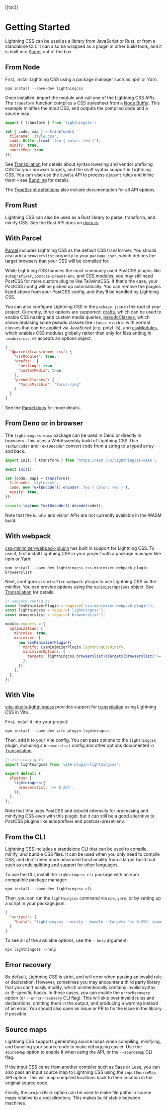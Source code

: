<aside>

[[toc]]

</aside>

# Getting Started

Lightning CSS can be used as a library from JavaScript or Rust, or from a standalone CLI. It can also be wrapped as a plugin in other build tools, and it is built into [Parcel](https://parceljs.org) out of the box.

## From Node

First, install Lightning CSS using a package manager such as npm or Yarn.

```shell
npm install --save-dev lightningcss
```

Once installed, import the module and call one of the Lightning CSS APIs. The `transform` function compiles a CSS stylesheet from a [Node Buffer](https://nodejs.org/api/buffer.html). This example minifies the input CSS, and outputs the compiled code and a source map.

```js
import { transform } from 'lightningcss';

let { code, map } = transform({
  filename: 'style.css',
  code: Buffer.from('.foo { color: red }'),
  minify: true,
  sourceMap: true
});
```

See [Transpilation](transpilation.html) for details about syntax lowering and vendor prefixing CSS for your browser targets, and the draft syntax support in Lightning CSS. You can also use the `bundle` API to process `@import` rules and inline them – see [Bundling](bundling.html) for details.

The [TypeScript definitions](https://github.com/parcel-bundler/lightningcss/blob/master/node/index.d.ts) also include documentation for all API options.

## From Rust

Lightning CSS can also be used as a Rust library to parse, transform, and minify CSS. See the Rust API docs on [docs.rs](https://docs.rs/lightningcss).

## With Parcel

[Parcel](https://parceljs.org) includes Lightning CSS as the default CSS transformer. You should also add a `browserslist` property to your `package.json`, which defines the target browsers that your CSS will be compiled for.

While Lightning CSS handles the most commonly used PostCSS plugins like `autoprefixer`, `postcss-preset-env`, and CSS modules, you may still need PostCSS for more custom plugins like TailwindCSS. If that's the case, your PostCSS config will be picked up automatically. You can remove the plugins listed above from your PostCSS config, and they'll be handled by Lightning CSS.

You can also configure Lightning CSS in the `package.json` in the root of your project. Currently, three options are supported: [drafts](transpilation.html#draft-syntax), which can be used to enable CSS nesting and custom media queries, [pseudoClasses](transpilation.html#pseudo-class-replacement), which allows replacing some pseudo classes like `:focus-visible` with normal classes that can be applied via JavaScript (e.g. polyfills), and [cssModules](css-modules.html), which enables CSS modules globally rather than only for files ending in `.module.css`, or accepts an options object.

```json
{
  "@parcel/transformer-css": {
    "cssModules": true,
    "drafts": {
      "nesting": true,
      "customMedia": true
    },
    "pseudoClasses": {
      "focusVisible": "focus-ring"
    }
  }
}
```

See the [Parcel docs](https://parceljs.org/languages/css) for more details.

## From Deno or in browser

The `lightningcss-wasm` package can be used in Deno or directly in browsers. This uses a WebAssembly build of Lightning CSS. Use `TextEncoder` and `TextDecoder` convert code from a string to a typed array and back.

```js
import init, { transform } from 'https://esm.run/lightningcss-wasm';

await init();

let {code, map} = transform({
  filename: 'style.css',
  code: new TextEncoder().encode('.foo { color: red }'),
  minify: true,
});

console.log(new TextDecoder().decode(code));
```

Note that the `bundle` and visitor APIs are not currently available in the WASM build.

## With webpack

[css-minimizer-webpack-plugin](https://webpack.js.org/plugins/css-minimizer-webpack-plugin/) has built in support for Lightning CSS. To use it, first install Lightning CSS in your project with a package manager like npm or Yarn:

```shell
npm install --save-dev lightningcss css-minimizer-webpack-plugin browserslist
```

Next, configure `css-minifier-webpack-plugin` to use Lightning CSS as the minifier. You can provide options using the `minimizerOptions` object. See [Transpilation](transpilation.html) for details.

```js
// webpack.config.js
const CssMinimizerPlugin = require('css-minimizer-webpack-plugin');
const lightningcss = require('lightningcss');
const browserslist = require('browserslist');

module.exports = {
  optimization: {
    minimize: true,
    minimizer: [
      new CssMinimizerPlugin({
        minify: CssMinimizerPlugin.lightningCssMinify,
        minimizerOptions: {
          targets: lightningcss.browserslistToTargets(browserslist('>= 0.25%'))
        },
      }),
    ],
  },
};
```

## With Vite

[vite-plugin-lightningcss](https://github.com/lawrencecchen/vite-plugin-lightningcss) provides support for [transpilation](transpilation.html) using Lightning CSS in Vite.

First, install it into your project:

```shell
npm install --save-dev vite-plugin-lightningcss
```

Then, add it to your Vite config. You can pass options to the `lightningcss` plugin, including a `browserslist` config and other options documented in [Transpilation](transpilation.html).

```js
// vite.config.ts
import lightningcss from 'vite-plugin-lightningcss';

export default {
  plugins: [
    lightningcss({
      browserslist: '>= 0.25%',
    }),
  ],
};
```

Note that Vite uses PostCSS and esbuild internally for processing and minifying CSS even with this plugin, but it can still be a good alterntive to PostCSS plugins like autoprefixer and postcss-preset-env.

## From the CLI

Lightning CSS includes a standalone CLI that can be used to compile, minify, and bundle CSS files. It can be used when you only need to compile CSS, and don't need more advanced functionality from a larger build tool such as code splitting and support for other languages.

To use the CLI, install the `lightningcss-cli` package with an npm compatible package manager:

```shell
npm install --save-dev lightningcss-cli
```

Then, you can run the `lightningcss` command via `npx`, `yarn`, or by setting up a script in your package.json.

```json
{
  "scripts": {
    "build": "lightningcss --minify --bundle --targets '>= 0.25%' input.css -o output.css"
  }
}
```

To see all of the available options, use the `--help` argument:

```shell
npx lightningcss --help
```

## Error recovery

By default, Lightning CSS is strict, and will error when parsing an invalid rule or declaration. However, sometimes you may encounter a third party library that you can't easily modify, which unintentionally contains invalid syntax, or IE-specific hacks. In these cases, you can enable the `errorRecovery` option (or `--error-recovery` CLI flag). This will skip over invalid rules and declarations, omitting them in the output, and producing a warning instead of an error. You should also open an issue or PR to fix the issue in the library if possible.

## Source maps

Lightning CSS supports generating source maps when compiling, minifying, and bundling your source code to make debugging easier. Use the `sourceMap` option to enable it when using the API, or the `--sourcemap` CLI flag.

If the input CSS came from another compiler such as Sass or Less, you can also pass an input source map to Lightning CSS using the `inputSourceMap` API option. This will map compiled locations back to their location in the original source code.

Finally, the `projectRoot` option can be used to make file paths in source maps relative to a root directory. This makes build stable between machines.
